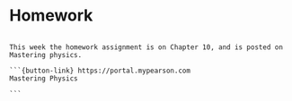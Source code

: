 # Homework

````{card}

This week the homework assignment is on Chapter 10, and is posted on Mastering physics.

```{button-link} https://portal.mypearson.com
Mastering Physics

```
````